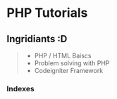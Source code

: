 # PHP Tutorials

## Ingridiants :D

> - PHP / HTML Baiscs
> - Problem solving with PHP
> - Codeigniter Framework

### Indexes
